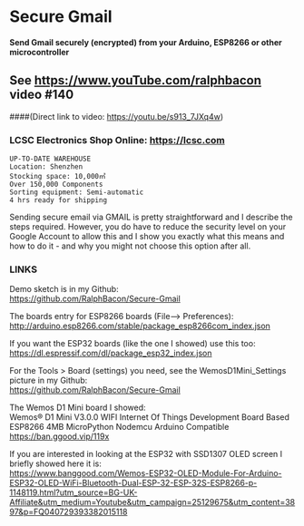 # Secure Gmail
#### Send Gmail securely (encrypted) from your Arduino, ESP8266 or other microcontroller

## See https://www.youTube.com/ralphbacon video #140
####(Direct link to video: https://youtu.be/s913_7JXq4w)

### LCSC Electronics Shop Online: https://lcsc.com
```
UP-TO-DATE WAREHOUSE
Location: Shenzhen
Stocking space: 10,000㎡
Over 150,000 Components
Sorting equipment: Semi-automatic
4 hrs ready for shipping
```

Sending secure email via GMAIL is pretty straightforward and I describe the steps required. However, you do have to reduce the security level on your Google Account to allow this and I show you exactly what this means and how to do it - and why you might not choose this option after all.

### LINKS

Demo sketch is in my Github:  
https://github.com/RalphBacon/Secure-Gmail

The boards entry for ESP8266 boards (File--> Preferences):  
http://arduino.esp8266.com/stable/package_esp8266com_index.json

If you want the ESP32 boards (like the one I showed) use this too:  
https://dl.espressif.com/dl/package_esp32_index.json

For the Tools > Board (settings) you need, see the WemosD1Mini_Settings picture in my Github:  
https://github.com/RalphBacon/Secure-Gmail

The Wemos D1 Mini board I showed:  
Wemos® D1 Mini V3.0.0 WIFI Internet Of Things Development Board Based ESP8266 4MB MicroPython Nodemcu Arduino Compatible
https://ban.ggood.vip/119x

If you are interested in looking at the ESP32 with SSD1307 OLED screen I briefly showed here it is:  
https://www.banggood.com/Wemos-ESP32-OLED-Module-For-Arduino-ESP32-OLED-WiFi-Bluetooth-Dual-ESP-32-ESP-32S-ESP8266-p-1148119.html?utm_source=BG-UK-Affiliate&utm_medium=Youtube&utm_campaign=25129675&utm_content=3897&p=FQ040729393382015118
